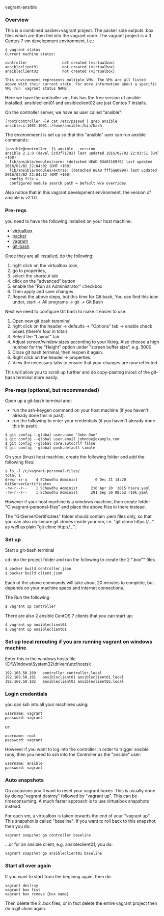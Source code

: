 vagrant-ansible

### Overview

This is a combined packer+vagrant project. The packer side outputs .box files which are then fed into the vagrant code. The vagrant project is a 3 Centos 7 vm development environment, i.e.:  

```
$ vagrant status
Current machine states:

controller                not created (virtualbox)
ansibleclient01           not created (virtualbox)
ansibleclient02           not created (virtualbox)

This environment represents multiple VMs. The VMs are all listed
above with their current state. For more information about a specific
VM, run `vagrant status NAME`.
```

Here we have the controller vm, this has the free version of ansible installed. ansibleclient01 and ansibleclient02 are just Centos 7 installs. 

On the controller server, we have as user called "ansible":

```
[root@controller ~]# cat /etc/passwd | grep ansible
ansible:x:1001:1001::/home/ansible:/bin/bash
```


The environmeent is set up so that this "ansible" user can run ansible commands:

```
[ansible@controller ~]$ ansible --version
ansible 2.1.0 (devel 5cd3f71792) last updated 2016/02/02 22:03:51 (GMT +100)
  lib/ansible/modules/core: (detached HEAD 93d02189f6) last updated 2016/02/02 22:04:02 (GMT +100)
  lib/ansible/modules/extras: (detached HEAD fff5ae6994) last updated 2016/02/02 22:04:12 (GMT +100)
  config file =
  configured module search path = Default w/o overrides
``` 

Also notice that in this vagrant development environment, the version of ansible is v2.1.0.  


### Pre-reqs

you need to have the following installed on your host machine:

* [virtualbox](https://www.virtualbox.org/)  
* [packer](https://www.packer.io/)
* [vagrant](https://www.vagrantup.com/)
* [git-bash](https://msysgit.github.io/)

Once they are all installed, do the following:

1. right click on the virtualbox icon, 
2. go to properties, 
3. select the shortcut tab
4. click on the "advanced" button
5. enable the "Run as Administrator" checkbox
6. Then apply and save changes
7. Repeat the above steps, but this time for Git bash, You can find this icon under, start -> All programs -> git -> Git Bash 


Next we need to configure Git bash to make it easier to use:

1. Open new git bash tereminal
2. right click on the header -> defaults -> "Options" tab -> enable check boxes (there's four in total)
3. Select the "Layout" tab 
4. Adjust screen/window sizes according to your liking. Also choose a high number for the "Height" option under "screen buffer size", e.g. 5000. 
5. Close git bash terminal, then reopen it again. 
6. Right click on the header -> properties.
7. View the necessary tabs to ensure that your changes are now reflected.   

This will allow you to scroll up further and do copy-pasting in/out of the git-bash terminal more easily.  
 




### Pre-reqs (optional, but recommended)

Open up a git-bash terminal and: 

* run the ssh-keygen command on your host machine (if you haven't already done this in past). 
* run the following to enter your credentials (if you haven't already done this in past):

```
$ git config --global user.name "John Doe"
$ git config --global user.email johndoe@example.com
$ git config --global core.autocrlf false
$ git config --global push.default simple
```

On your (linux) host machine, create the following folder and add the following files:

```
$ ls -l /c/vagrant-personal-files/
total 1
drwxr-xr-x    4 SChowdhu Administ        0 Dec 21 14:20 GitServerCertificates
-rw-r--r--    1 SChowdhu Administ      210 Apr 20  2015 hiera.yaml
-rw-r--r--    1 SChowdhu Administ      291 Sep 30 08:52 r10k.yaml
```

However if your host machine is a windows machine, then create folder "C:\vagrant-personal-files" and place the above files in there instead. 

The "GitServerCertificates" folder should contain .pem files only, so that you can also do secure git clones inside your vm, i.e. "git clone https://..." as well as plain "git clone http://...". 



### Set up

Start a git-bash terminal

cd into the project folder and run the following to create the 2 ".box"" files

```sh
$ packer build controller.json
$ packer build client.json
```
Each of the above commands will take about 20 minutes to complete, but depends on your machine specs and internet connections. 

The Run the following:

```sh
$ vagrant up controller
``` 

There are also 2 ansible CentOS 7 clients that you can start up:


```sh
$ vagrant up ansibleclient01
$ vagrant up ansibleclient01
``` 



### Set up local rerouting if you are running vagrant on windows machine

Enter this in the windows hosts file (C:\Windows\System32\drivers\etc\hosts):

```
192.168.50.100   controller controller.local
192.168.50.101   ansibleclient01 ansibleclient01.local
192.168.50.102   ansibleclient02 ansibleclient02.local
```

### Login credentials
you can ssh into all your machines using:

```
username: vagrant 
password: vagrant
```

or:

```
username: root 
password: vagrant
```

However if you want to log into the controller in order to trigger ansible runs, then you need to ssh into the Controller as the "ansible" user:

```
username: ansible 
password: vagrant
```





### Auto snapshots

On accasions you'll want to reset your vagrant boxes. This is usually done by doing "vagrant destroy" followed by "vagrant up". This can be timeconsuming. A much faster approach is to use virtualbox snapshots instead. 


For each vm, a virtualbox is taken towards the end of your "vagrant up". This snapshot is called "baseline". If you want to roll back to this snapshot, then you do:

```
vagrant snapshot go controller baseline
```

...or for an ansible client, e.g. ansibleclient01, you do:

```
vagrant snapshot go ansibleclient01 baseline
```



### Start all over again
If you want to start from the begining again, then do:

```
vagrant destroy
vagrant box list
vagrant box remove {box name}
```

Then delete the 2 .box files, or in fact delete the entire vagrant project then do a git clone again.  

